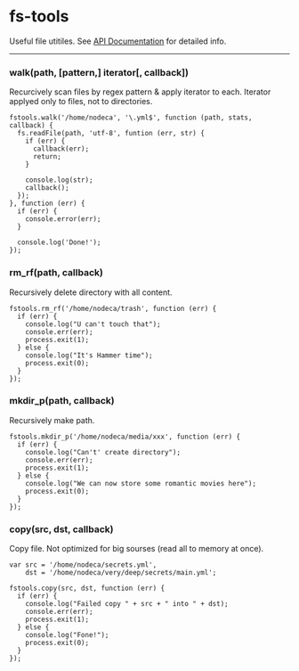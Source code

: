 fs-tools
========

Useful file utitiles. See [API Documentation](http://nodeca.github.com/fs-tools/FsTools/index.html) for detailed info.

---

### walk(path, [pattern,] iterator[, callback])

Recurcively scan files by regex pattern & apply iterator to each. Iterator applyed only to files, not to directories.

    fstools.walk('/home/nodeca', '\.yml$', function (path, stats, callback) {
      fs.readFile(path, 'utf-8', funtion (err, str) {
        if (err) {
          callback(err);
          return;
        }

        console.log(str);
        callback();
      });
    }, function (err) {
      if (err) {
        console.error(err);
      }

      console.log('Done!');
    });

### rm_rf(path, callback)

Recursively delete directory with all content.

    fstools.rm_rf('/home/nodeca/trash', function (err) {
      if (err) {
        console.log("U can't touch that");
        console.err(err);
        process.exit(1);
      } else {
        console.log("It's Hammer time");
        process.exit(0);
      }
    });

### mkdir_p(path, callback)

Recursively make path.

    fstools.mkdir_p('/home/nodeca/media/xxx', function (err) {
      if (err) {
        console.log("Can't' create directory");
        console.err(err);
        process.exit(1);
      } else {
        console.log("We can now store some romantic movies here");
        process.exit(0);
      }
    });

### copy(src, dst, callback)

Copy file. Not optimized for big sourses (read all to memory at once).

    var src = '/home/nodeca/secrets.yml',
        dst = '/home/nodeca/very/deep/secrets/main.yml';

    fstools.copy(src, dst, function (err) {
      if (err) {
        console.log("Failed copy " + src + " into " + dst);
        console.err(err);
        process.exit(1);
      } else {
        console.log("Fone!");
        process.exit(0);
      }
    });
